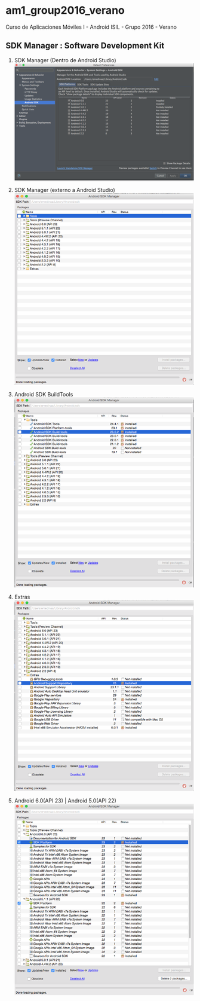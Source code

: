 # am1_group2016_verano
Curso de Aplicaciones Móviles I - Android ISIL - Grupo 2016 - Verano

## SDK Manager : Software Development Kit

1. SDK Manager (Dentro de Android Studio)
    ![1](https://github.com/ISILAndroid/am1_group2016_verano/blob/Lesson1/images/sdk1.png)


2. SDK Manager (externo a Android Studio)
    ![2](https://github.com/ISILAndroid/am1_group2016_verano/blob/Lesson1/images/sdk2.png)

3. Android SDK BuildTools 
    ![3](https://github.com/ISILAndroid/am1_group2016_verano/blob/Lesson1/images/sdk3.png)

4. Extras
    ![3](https://github.com/ISILAndroid/am1_group2016_verano/blob/Lesson1/images/sdk4.png)

5. Android 6.0(API 23) | Android 5.0(API 22)
    ![3](https://github.com/ISILAndroid/am1_group2016_verano/blob/Lesson1/images/sdk5.png)


